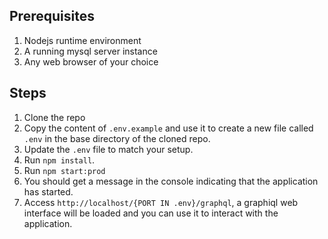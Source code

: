 ## Prerequisites
1. Nodejs runtime environment
2. A running mysql server instance
3. Any web browser of your choice

## Steps
1. Clone the repo
2. Copy the content of `.env.example` and use it to create a new file called `.env` in the base directory of the cloned repo.
3. Update the `.env` file to match your setup.
4. Run `npm install`.
5. Run `npm start:prod`
6. You should get a message in the console indicating that the application has started.
7. Access `http://localhost/{PORT IN .env}/graphql`, a graphiql web interface will be loaded and you can use it to interact with the application.